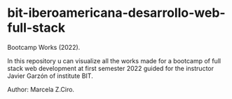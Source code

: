 # bit-iberoamericana-desarrollo-web-full-stack

Bootcamp Works (2022).

In this repository u can visualize all the works made for 
a bootcamp of full stack web development at first semester 2022 
guided for the instructor Javier Garzón of institute BIT.

Author: Marcela Z.Ciro.
